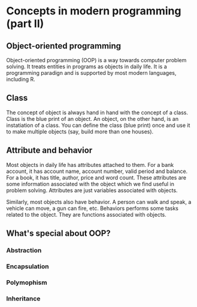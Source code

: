 <h1>Concepts in modern programming (part II)</h1>
<h2>Object-oriented programming</h2>
<p>Object-oriented programming (OOP) is a way towards computer problem solving. It treats entities in programs as objects in daily life. It is a programming paradign and is supported by most modern languages, including R.</p>

<h2>Class</h2>
<p>The concept of object is always hand in hand with the concept of a class. Class is the blue print of an object. An object, on the other hand, is an instatiation of a class. You can define the class (blue print) once and use it to make multiple objects (say, build more than one houses).</p>

<h2>Attribute and behavior</h2>
<p>Most objects in daily life has attributes attached to them. For a bank account, it has account name, account number, valid period and balance. For a book, it has title, author, price and word count. These attributes are some information associated with the object which we find useful in problem solving. Attributes are just variables associated with objects.</p>
<p>Similarly, most objects also have behavior. A person can walk and speak, a vehicle can move, a gun can fire, etc. Behaviors performs some tasks related to the object. They are functions associated with objects.</p>

<h2>What's special about OOP?</h2>
<h3>Abstraction</h3>
<h3>Encapsulation</h3>
<h3>Polymophism</h3>
<h3>Inheritance</h3>
